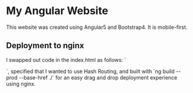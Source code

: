 # My Angular Website

This website was created using Angular5 and Bootstrap4. It is mobile-first.

## Deployment to nginx

I swapped out code in the index.html as follows: `<!-- <base href="/"> -->
 <script>document.write('<base href="' + document.location + '" />');</script>`, specified that I wanted to use Hash Routing, and built with `ng build --prod --base-href ./` for an easy drag and drop deployment experience using nginx.